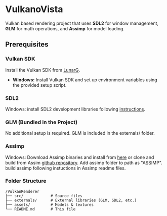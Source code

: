 # VulkanoVista
Vulkan based rendering project that uses **SDL2** for window management, **GLM** for math operations, and **Assimp** for model loading.

## Prerequisites

### Vulkan SDK
Install the Vulkan SDK from [LunarG](https://vulkan.lunarg.com/sdk/home).
- **Windows:** Install Vulkan SDK and set up environment variables using the provided setup script.


### SDL2

Windows: install SDL2 development libraries following [instructions](https://wiki.libsdl.org/SDL2/Installation).


### GLM (Bundled in the Project)

  No additional setup is required. GLM is included in the externals/ folder.

### Assimp

  Windows: Download Assimp binaries and install from [here](https://kimkulling.itch.io/the-asset-importer-lib) or clone and build from Assim [github repository](https://github.com/assimp/assimp). Add assimp folder to path as "ASSIMP". build assimp following instuctions in Assimp readme files.

### Folder Structure

```
/VulkanRenderer
├── src/            # Source files
├── externals/      # External libraries (GLM, SDL2, etc.)
├── assets/         # Models & textures
└── README.md       # This file
```
